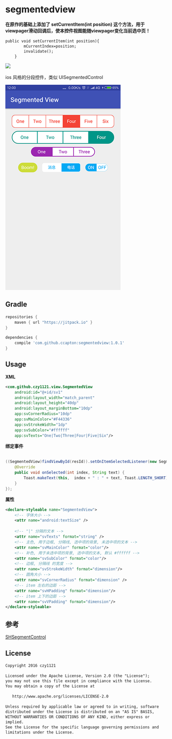 # segmentedview

**在原作的基础上添加了 setCurrentItem(int position) 这个方法，用于viewpager滑动回调后，使本控件视图能随viewpager变化当前选中页！**
```
public void setCurrentItem(int position){
        mCurrentIndex=position;
        invalidate();
    }
```

[![](https://jitpack.io/v/ccapton/segmentedview.svg)](https://jitpack.io/#ccapton/segmentedview) 

ios 风格的分段控件，类似 UISegmentedControl

![segmentedview](screenshot.png)

## Gradle

``` groovy
repositories { 
    maven { url "https://jitpack.io" }
}
```  
    
``` groovy
dependencies {
    compile 'com.github.ccapton:segmentedview:1.0.1'
}
```
    
## Usage
    
**XML**

``` xml
<com.github.czy1121.view.SegmentedView
    android:id="@+id/sv1"
    android:layout_width="match_parent"
    android:layout_height="40dp"
    android:layout_marginBottom="10dp"
    app:svCornerRadius="10dp"
    app:svMainColor="#F44336"
    app:svStrokeWidth="1dp"
    app:svSubColor="#ffffff"
    app:svTexts="One|Two|Three|Four|Five|Six"/>
```

**绑定事件**

``` java

((SegmentedView)findViewById(resId)).setOnItemSelectedListener(new SegmentedView.OnItemSelectedListener() {
    @Override
    public void onSelected(int index, String text) {
        Toast.makeText(this,  index + " : " + text, Toast.LENGTH_SHORT).show();
    }
});
```

**属性**

``` xml
<declare-styleable name="SegmentedView">
    <!-- 字体大小 -->
    <attr name="android:textSize" />

    <!-- "|" 分隔的文本 -->
    <attr name="svTexts" format="string" />
    <!-- 主色, 用于边框, 分隔线, 选中项的背景, 未选中项的文本 -->
    <attr name="svMainColor" format="color"/>
    <!-- 补色, 用于未选中项的背景, 选中项的文本, 默认 #ffffff -->
    <attr name="svSubColor" format="color"/>
    <!-- 边框, 分隔线 的宽度 -->
    <attr name="svStrokeWidth" format="dimension"/>
    <!-- 圆角大小 -->
    <attr name="svCornerRadius" format="dimension" />
    <!-- item 左右的边距 -->
    <attr name="svHPadding" format="dimension"/>
    <!-- item 上下的边距 -->
    <attr name="svVPadding" format="dimension"/>
</declare-styleable>
```

## 参考

[SHSegmentControl](https://github.com/7heaven/SHSegmentControl)

## License

```
Copyright 2016 czy1121

Licensed under the Apache License, Version 2.0 (the "License");
you may not use this file except in compliance with the License.
You may obtain a copy of the License at

   http://www.apache.org/licenses/LICENSE-2.0

Unless required by applicable law or agreed to in writing, software
distributed under the License is distributed on an "AS IS" BASIS,
WITHOUT WARRANTIES OR CONDITIONS OF ANY KIND, either express or implied.
See the License for the specific language governing permissions and
limitations under the License.
```
